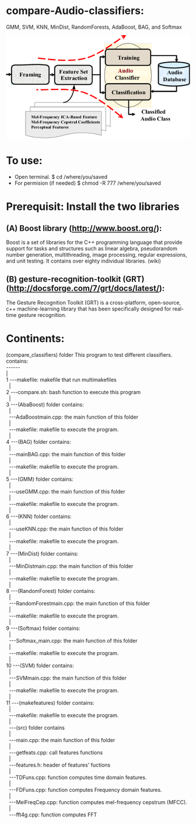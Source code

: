 # compare-Audio-classifiers:
GMM, SVM, KNN, MinDist, RandomForests, AdaBoost, BAG, and Softmax

![alt text](https://github.com/hjleed/compare-Audio-classifiers-cpp/blob/master/gg.png)

# To use:
* Open terminal. 
   $ cd /where/you/saved
* For permision (if needed)
   $ chmod -R 777 /where/you/saved
   
# Prerequisit: Install the two libraries

(A) Boost library (http://www.boost.org/):
--------------
Boost is a set of libraries for the C++ programming language that provide support for tasks and structures such as linear algebra, pseudorandom number generation, multithreading, image processing, regular expressions, and unit testing. It contains over eighty individual libraries. (wiki)

(B) gesture-recognition-toolkit (GRT) (http://docsforge.com/7/grt/docs/latest/):
-------------------------
The Gesture Recognition Toolkit (GRT) is a cross-platform, open-source, c++ machine-learning library that has been specifically designed for real-time gesture recognition.


# Continents:
 (compare_classifiers) folder
     This program to test different classifiers.
     contains:<br>
     ------ <br>
         | <br>
    1  ---makefile: makefile that run multimakefiles <br>
      &nbsp;   | <br>
    2  ---compare.sh: bash function to execute this program <br>
      &nbsp;   | <br>
    3  ---(AbaBoost) folder contains:<br>
       &nbsp;      | <br>
       &nbsp;       ---AdaBoostmain.cpp: the main function of this folder <br>
        &nbsp;     | <br>
       &nbsp;       ---makefile: makefile to execute the program. <br>
      &nbsp; | <br>
    4  ---(BAG) folder contains: <br>
        &nbsp;     | <br>
        &nbsp;      ---mainBAG.cpp: the main function of this folder <br>
        &nbsp;     | <br>
        &nbsp;      ---makefile: makefile to execute the program. <br>
       &nbsp;  | <br>
    5  ---(GMM) folder contains: <br>
        &nbsp;     | <br>
        &nbsp;      ---useGMM.cpp: the main function of this folder <br>
         &nbsp;    | <br>
         &nbsp;     ---makefile: makefile to execute the program. <br>
        &nbsp; | <br>
    6  ---(KNN) folder contains: <br>
         &nbsp;    | <br>
         &nbsp;     ---useKNN.cpp: the main function of this folder <br>
         &nbsp;    | <br>
         &nbsp;     ---makefile: makefile to execute the program. <br>
        &nbsp; | <br>
    7  ---(MinDist) folder contains: <br>
         &nbsp;    | <br>
         &nbsp;     ---MinDistmain.cpp: the main function of this folder <br>
         &nbsp;    | <br>
         &nbsp;     ---makefile: makefile to execute the program. <br>
         &nbsp; | <br>
    8  ---(RandomForest) folder contains: <br>
          &nbsp;   | <br>
          &nbsp;    ---RandomForestmain.cpp: the main function of this folder <br>
          &nbsp;   | <br>
          &nbsp;    ---makefile: makefile to execute the program. <br>
        &nbsp; | <br>
    9  ---(Softmax) folder contains: <br>
          &nbsp;   | <br>
          &nbsp;    ---Softmax_main.cpp: the main function of this folder <br>
          &nbsp;   | <br>
          &nbsp;    ---makefile: makefile to execute the program. <br>
        &nbsp; | <br>
    10  ---(SVM) folder contains: <br>
         &nbsp;    | <br>
         &nbsp;     ---SVMmain.cpp: the main function of this folder <br>
         &nbsp;    | <br>
          &nbsp;    ---makefile: makefile to execute the program. <br>
        &nbsp; | <br>
    11  ---(makefeatures) folder contains: <br>
         &nbsp;    | <br>
          &nbsp;   ---makefile: makefile to execute the program. <br>
          &nbsp;   | <br>
          &nbsp;   ---(src) folder contains <br>
          &nbsp;       | <br>
          &nbsp;       ---main.cpp: the main function of this folder <br>
           &nbsp;      | <br>
           &nbsp;      ---getfeats.cpp: call features functions <br>
           &nbsp;     | <br>
           &nbsp;      ---features.h:  header of features' fuctions <br>
           &nbsp;     | <br>
           &nbsp;      ---TDFuns.cpp: function computes time domain features. <br>
           &nbsp;     | <br>
            &nbsp;     ---FDFuns.cpp: function computes Frequency domain features. <br>
            &nbsp;    | <br>
            &nbsp;     ---MelFreqCep.cpp: function computes mel-frequency cepstrum (MFCC). <br>
            &nbsp;    | <br>
            &nbsp;     ---fft4g.cpp: function computes FFT <br>
